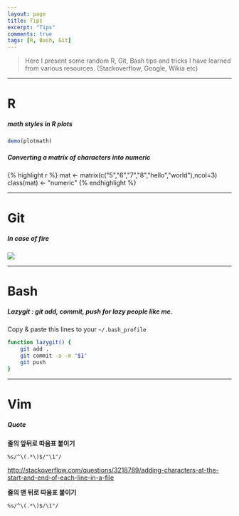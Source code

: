 ```yaml
---
layout: page
title: Tips
excerpt: "Tips"
comments: true
tags: [R, Bash, Git]
---
```


> Here I present some random R, Git, Bash tips and tricks I have learned from various resources. (Stackoverflow, Google, Wikia etc)

---

# R

##### math styles in R plots

```r
demo(plotmath)
```

##### Converting a matrix of characters into numeric

{% highlight r %}
mat <- matrix(c("5","6","7","8","hello","world"),ncol=3)
class(mat) <- "numeric"
{% endhighlight %}

---

# Git

##### In case of fire
![](https://hikaruzone.files.wordpress.com/2015/10/in-case-of-fire-1-git-commit-2-git-push-3-leave-building2.png?w=1200)

---

# Bash

##### Lazygit : git add, commit, push for lazy people like me. 

Copy & paste this lines to your `~/.bash_profile`

```bash
function lazygit() {
    git add .
    git commit -a -m "$1"
    git push
}
```

---

# Vim


##### Quote

**줄의 앞뒤로 따옴표 붙이기**

```vim
%s/^\(.*\)$/"\1"/
```

<http://stackoverflow.com/questions/3218789/adding-characters-at-the-start-and-end-of-each-line-in-a-file>

**줄의 맨 뒤로 따옴표 붙이기**

```vim
%s/^\(.*\)$/\1"/
```

